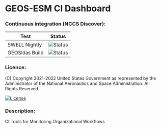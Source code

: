 # GEOS-ESM CI Dashboard

### Continuous integration (NCCS Discover):

| Test      | Status  |
| --------- | --------|
| SWELL Nightly | ![Status](https://github.com/GEOS-ESM/swell/actions/workflows/discover_nightly.yml/badge.svg) |
| GEOSldas Build | ![Status](https://github.com/GEOS-ESM/GEOSldas/actions/workflows/discover_build.yml/badge.svg) |

### Licence:

(C) Copyright 2021-2022 United States Government as represented by the Administrator of the National
Aeronautics and Space Administration. All Rights Reserved.

[![License](https://img.shields.io/badge/License-Apache%202.0-blue.svg)](https://opensource.org/licenses/Apache-2.0)


### Description:

CI Tools for Monitoring Organizational Workflows
